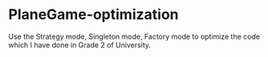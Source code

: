 # PlaneGame-optimization
Use the Strategy mode, Singleton mode, Factory mode to optimize the code which I have done in Grade 2 of University.

